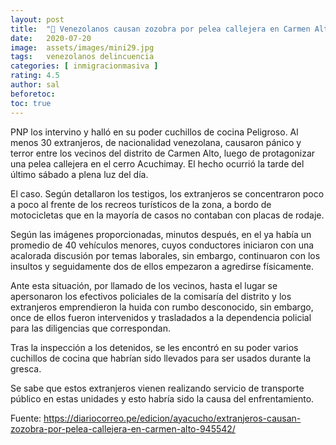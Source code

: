 ```yaml
---
layout: post
title:  "🔴 Venezolanos causan zozobra por pelea callejera en Carmen Alto"
date:   2020-07-20
image:  assets/images/mini29.jpg
tags:   venezolanos delincuencia
categories: [ inmigracionmasiva ]
rating: 4.5
author: sal
beforetoc:
toc: true
---
```


PNP los intervino y halló en su poder cuchillos de cocina
Peligroso. Al menos 30 extranjeros, de nacionalidad venezolana, causaron pánico y terror entre los vecinos del distrito de Carmen Alto, luego de protagonizar una pelea callejera en el cerro Acuchimay. El hecho ocurrió la tarde del último sábado a plena luz del día.

El caso. Según detallaron los testigos, los extranjeros se concentraron poco a poco al frente de los recreos turísticos de la zona, a bordo de motocicletas que en la mayoría de casos no contaban con placas de rodaje.

Según las imágenes proporcionadas, minutos después, en el ya había un promedio de 40 vehículos menores, cuyos conductores iniciaron con una acalorada discusión por temas laborales, sin embargo, continuaron con los insultos y seguidamente dos de ellos empezaron a agredirse físicamente.

Ante esta situación, por llamado de los vecinos, hasta el lugar se apersonaron los efectivos policiales de la comisaría del distrito y los extranjeros emprendieron la huida con rumbo desconocido, sin embargo, once de ellos fueron intervenidos y trasladados a la dependencia policial para las diligencias que correspondan.

Tras la inspección a los detenidos, se les encontró en su poder varios cuchillos de cocina que habrían sido llevados para ser usados durante la gresca.

Se sabe que estos extranjeros vienen realizando servicio de transporte público en estas unidades y esto habría sido la causa del enfrentamiento.

Fuente:
https://diariocorreo.pe/edicion/ayacucho/extranjeros-causan-zozobra-por-pelea-callejera-en-carmen-alto-945542/
